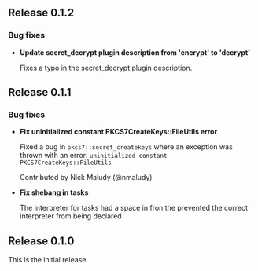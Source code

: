 ## Release 0.1.2

### Bug fixes

* **Update secret_decrypt plugin description from 'encrypt' to 'decrypt'**
  
  Fixes a typo in the secret_decrypt plugin description.

## Release 0.1.1

### Bug fixes

* **Fix uninitialized constant PKCS7CreateKeys::FileUtils error**

  Fixed a bug in `pkcs7::secret_createkeys` where an exception was thrown with an error: `uninitialized constant PKCS7CreateKeys::FileUtils`

  Contributed by Nick Maludy (@nmaludy)
  
* **Fix shebang in tasks**
  
  The interpreter for tasks had a space in fron the prevented the correct interpreter from being
  declared

## Release 0.1.0

This is the initial release.
